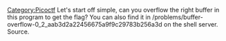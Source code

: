 [Category:Picoctf](/Category:Picoctf "wikilink") Let's start off simple,
can you overflow the right buffer in this program to get the flag? You
can also find it in
/problems/buffer-overflow-0_2_aab3d2a22456675a9f9c29783b256a3d on the
shell server. Source.